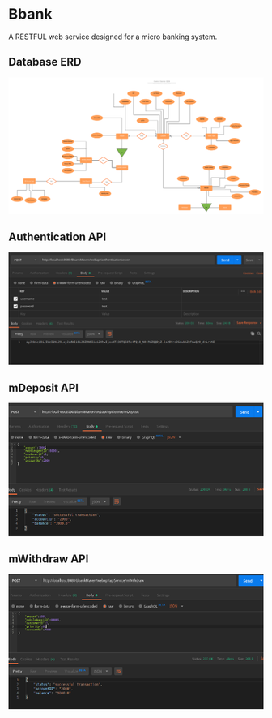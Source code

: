 # Bbank
A RESTFUL web service designed for a micro banking system.

## Database ERD
![alt text](https://github.com/PrimeshShamilka/Bbank/blob/master/BbankFinal.png)

## Authentication API

![alt text](https://github.com/PrimeshShamilka/Bbank/blob/master/authentication%20API.png)

## mDeposit API

![alt text](https://github.com/PrimeshShamilka/Bbank/blob/master/mDeposit%20API.png)

## mWithdraw API

![alt text](https://github.com/PrimeshShamilka/Bbank/blob/master/mWithdraw%20API.png)

